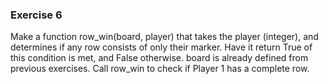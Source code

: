 ### Exercise 6

Make a function row_win(board, player) that takes the player (integer), and determines if any row consists of only their marker. Have it return True of this condition is met, and False otherwise.
board is already defined from previous exercises. Call row_win to check if Player 1 has a complete row.
